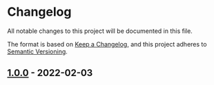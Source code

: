 # Changelog
All notable changes to this project will be documented in this file.

The format is based on [Keep a Changelog](https://keepachangelog.com/en/1.0.0/),
and this project adheres to [Semantic Versioning](https://semver.org/spec/v2.0.0.html).









## [1.0.0] - 2022-02-03

[1.0.0]: https://github.com/IlyaMoroz92/DZ16/releases/tag/1.0.0
